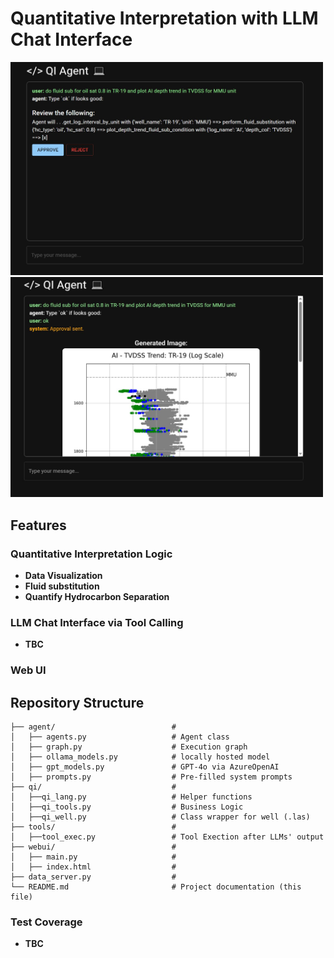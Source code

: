# Quantitative Interpretation with LLM Chat Interface

<!-- ![User's request](./assets/chat-ui.png) -->
<!-- ![Result](./assets/chat-ui-result.png) -->
<img src="./assets/chat-ui.png" alt="Chat UI" width="500"/>
<img src="./assets/chat-ui-result.png" alt="Chat UI Result" width="500"/>


## Features

### Quantitative Interpretation Logic

- **Data Visualization**
- **Fluid substitution**
- **Quantify Hydrocarbon Separation**

### LLM Chat Interface via Tool Calling

- **TBC**

### Web UI


## Repository Structure

```plaintext
├── agent/                          #
│   ├── agents.py                   # Agent class
│   ├── graph.py                    # Execution graph
│   ├── ollama_models.py            # locally hosted model
│   ├── gpt_models.py               # GPT-4o via AzureOpenAI
│   ├── prompts.py                  # Pre-filled system prompts
├── qi/                             #
│   ├──qi_lang.py                   # Helper functions
│   ├──qi_tools.py                  # Business Logic
│   ├──qi_well.py                   # Class wrapper for well (.las)
├── tools/                          #
│   ├──tool_exec.py                 # Tool Exection after LLMs' output
├── webui/                          #
│   ├── main.py                     #
│   ├── index.html                  #
├── data_server.py                  # 
└── README.md                       # Project documentation (this file)
```

### Test Coverage

- **TBC**
